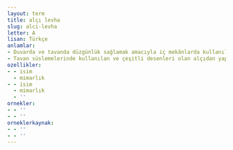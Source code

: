 ```yaml
---
layout: term
title: alçı levha
slug: alci-levha
letter: A
lisan: Türkçe
anlamlar:
- Duvarda ve tavanda düzgünlük sağlamak amacıyla iç mekânlarda kullanılan, alçı ve diğer katkı maddeleriyle sıkıştırılmış levha; alçıpan
- Tavan süslemelerinde kullanılan ve çeşitli desenleri olan alçıdan yapılmış kalıp
ozellikler:
- - isim
  - mimarlık
- - isim
  - mimarlık
  - ''
ornekler:
- - ''
- - ''
orneklerkaynak:
- - ''
- - ''
---
```

